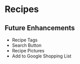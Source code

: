 # Recipes

## Future Enhancements
- Recipe Tags
- Search Button
- Recipe Pictures
- Add to Google Shopping List
